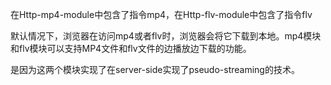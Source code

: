 在Http-mp4-module中包含了指令mp4，在Http-flv-module中包含了指令flv

默认情况下，浏览器在访问mp4或者flv时，浏览器会将它下载到本地。mp4模块和flv模块可以支持MP4文件和flv文件的边播放边下载的功能。

是因为这两个模块实现了在server-side实现了pseudo-streaming的技术。

